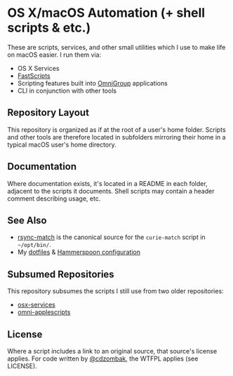 # OS X/macOS Automation (+ shell scripts & etc.)

These are scripts, services, and other small utilities which I use to make life on macOS easier. I run them via:

* OS X Services
* [FastScripts](https://red-sweater.com/fastscripts/)
* Scripting features built into [OmniGroup](https://www.omnigroup.com/) applications
* CLI in conjunction with other tools

## Repository Layout

This repository is organized as if at the root of a user's home folder. Scripts and other tools are therefore located in subfolders mirroring their home in a typical macOS user's home directory.

## Documentation

Where documentation exists, it's located in a README in each folder, adjacent to the scripts it documents. Shell scripts may contain a header comment describing usage, etc.

## See Also

* [rsync-match](https://github.com/cdzombak/rsync-match) is the canonical source for the `curie-match` script in `~/opt/bin/`.
* My [dotfiles](https://github.com/cdzombak/dotfiles) & [Hammerspoon configuration](https://github.com/cdzombak/dotfiles/tree/master/hammerspoon/.hammerspoon)

## Subsumed Repositories

This repository subsumes the scripts I still use from two older repositories:

* [osx-services](https://github.com/cdzombak/osx-services)
* [omni-applescripts](https://github.com/cdzombak/omni-applescripts)

## License

Where a script includes a link to an original source, that source's license applies. For code written by [@cdzombak](https://github.com/cdzombak/), the WTFPL applies (see LICENSE).

